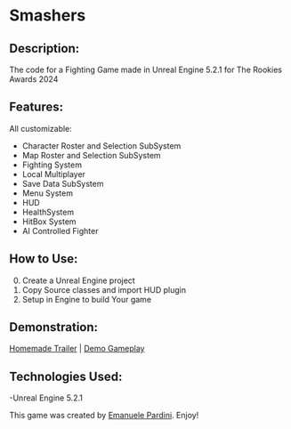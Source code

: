 # Smashers

## Description:
The code for a Fighting Game made in Unreal Engine 5.2.1 for The Rookies Awards 2024

## Features:
All customizable:

- Character Roster and Selection SubSystem
- Map Roster and Selection SubSystem
- Fighting System
- Local Multiplayer
- Save Data SubSystem
- Menu System
- HUD
- HealthSystem
- HitBox System
- AI Controlled Fighter
  
## How to Use:
0. Create a Unreal Engine project
1. Copy Source classes and import HUD plugin
2. Setup in Engine to build Your game

## Demonstration:

 [Homemade Trailer](https://www.youtube.com/watch?v=kqqsrD_bwwg)   |
 [Demo Gameplay](https://www.youtube.com/watch?v=vWEafvIHZP4&t=180s)

## Technologies Used:
-Unreal Engine 5.2.1


This game was created by [Emanuele Pardini](http://emanuelepardini.altervista.org/). Enjoy!
